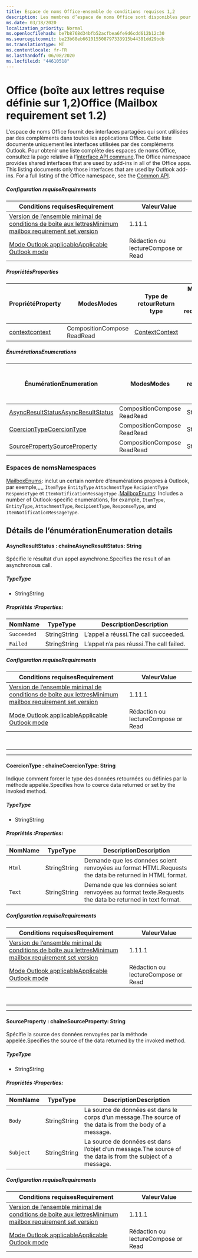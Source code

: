 ```yaml
---
title: Espace de noms Office-ensemble de conditions requises 1,2
description: Les membres d’espace de noms Office sont disponibles pour les compléments Outlook à l’aide de l’API de boîte aux lettres Set 1,2.
ms.date: 03/18/2020
localization_priority: Normal
ms.openlocfilehash: be7b8768d34bfb52acfbea6fe9d6cdd612b12c30
ms.sourcegitcommit: be23b68eb661015508797333915b44381dd29bdb
ms.translationtype: MT
ms.contentlocale: fr-FR
ms.lasthandoff: 06/08/2020
ms.locfileid: "44610518"
---
```

# <a name="office-mailbox-requirement-set-12"></a><span data-ttu-id="ca5e3-103">Office (boîte aux lettres requise définie sur 1,2)</span><span class="sxs-lookup"><span data-stu-id="ca5e3-103">Office (Mailbox requirement set 1.2)</span></span>

<span data-ttu-id="ca5e3-p101">L’espace de noms Office fournit des interfaces partagées qui sont utilisées par des compléments dans toutes les applications Office. Cette liste documente uniquement les interfaces utilisées par des compléments Outlook. Pour obtenir une liste complète des espaces de noms Office, consultez la page relative à l’[interface API commune](/javascript/api/office).</span><span class="sxs-lookup"><span data-stu-id="ca5e3-p101">The Office namespace provides shared interfaces that are used by add-ins in all of the Office apps. This listing documents only those interfaces that are used by Outlook add-ins. For a full listing of the Office namespace, see the [Common API](/javascript/api/office).</span></span>

##### <a name="requirements"></a><span data-ttu-id="ca5e3-106">Configuration requise</span><span class="sxs-lookup"><span data-stu-id="ca5e3-106">Requirements</span></span>

|<span data-ttu-id="ca5e3-107">Conditions requises</span><span class="sxs-lookup"><span data-stu-id="ca5e3-107">Requirement</span></span>| <span data-ttu-id="ca5e3-108">Valeur</span><span class="sxs-lookup"><span data-stu-id="ca5e3-108">Value</span></span>|
|---|---|
|[<span data-ttu-id="ca5e3-109">Version de l’ensemble minimal de conditions de boîte aux lettres</span><span class="sxs-lookup"><span data-stu-id="ca5e3-109">Minimum mailbox requirement set version</span></span>](../../requirement-sets/outlook-api-requirement-sets.md)| <span data-ttu-id="ca5e3-110">1.1</span><span class="sxs-lookup"><span data-stu-id="ca5e3-110">1.1</span></span>|
|[<span data-ttu-id="ca5e3-111">Mode Outlook applicable</span><span class="sxs-lookup"><span data-stu-id="ca5e3-111">Applicable Outlook mode</span></span>](../../../outlook/outlook-add-ins-overview.md#extension-points)| <span data-ttu-id="ca5e3-112">Rédaction ou lecture</span><span class="sxs-lookup"><span data-stu-id="ca5e3-112">Compose or Read</span></span>|

##### <a name="properties"></a><span data-ttu-id="ca5e3-113">Propriétés</span><span class="sxs-lookup"><span data-stu-id="ca5e3-113">Properties</span></span>

| <span data-ttu-id="ca5e3-114">Propriété</span><span class="sxs-lookup"><span data-stu-id="ca5e3-114">Property</span></span> | <span data-ttu-id="ca5e3-115">Modes</span><span class="sxs-lookup"><span data-stu-id="ca5e3-115">Modes</span></span> | <span data-ttu-id="ca5e3-116">Type de retour</span><span class="sxs-lookup"><span data-stu-id="ca5e3-116">Return type</span></span> | <span data-ttu-id="ca5e3-117">Minimale</span><span class="sxs-lookup"><span data-stu-id="ca5e3-117">Minimum</span></span><br><span data-ttu-id="ca5e3-118">ensemble de conditions requises</span><span class="sxs-lookup"><span data-stu-id="ca5e3-118">requirement set</span></span> |
|---|---|---|:---:|
| [<span data-ttu-id="ca5e3-119">context</span><span class="sxs-lookup"><span data-stu-id="ca5e3-119">context</span></span>](office.context.md) | <span data-ttu-id="ca5e3-120">Composition</span><span class="sxs-lookup"><span data-stu-id="ca5e3-120">Compose</span></span><br><span data-ttu-id="ca5e3-121">Read</span><span class="sxs-lookup"><span data-stu-id="ca5e3-121">Read</span></span> | [<span data-ttu-id="ca5e3-122">Context</span><span class="sxs-lookup"><span data-stu-id="ca5e3-122">Context</span></span>](/javascript/api/office/office.context?view=outlook-js-1.2) | [<span data-ttu-id="ca5e3-123">1.1</span><span class="sxs-lookup"><span data-stu-id="ca5e3-123">1.1</span></span>](../requirement-set-1.1/outlook-requirement-set-1.1.md) |

##### <a name="enumerations"></a><span data-ttu-id="ca5e3-124">Énumérations</span><span class="sxs-lookup"><span data-stu-id="ca5e3-124">Enumerations</span></span>

| <span data-ttu-id="ca5e3-125">Énumération</span><span class="sxs-lookup"><span data-stu-id="ca5e3-125">Enumeration</span></span> | <span data-ttu-id="ca5e3-126">Modes</span><span class="sxs-lookup"><span data-stu-id="ca5e3-126">Modes</span></span> | <span data-ttu-id="ca5e3-127">Type de retour</span><span class="sxs-lookup"><span data-stu-id="ca5e3-127">Return type</span></span> | <span data-ttu-id="ca5e3-128">Minimale</span><span class="sxs-lookup"><span data-stu-id="ca5e3-128">Minimum</span></span><br><span data-ttu-id="ca5e3-129">ensemble de conditions requises</span><span class="sxs-lookup"><span data-stu-id="ca5e3-129">requirement set</span></span> |
|---|---|---|:---:|
| [<span data-ttu-id="ca5e3-130">AsyncResultStatus</span><span class="sxs-lookup"><span data-stu-id="ca5e3-130">AsyncResultStatus</span></span>](#asyncresultstatus-string) | <span data-ttu-id="ca5e3-131">Composition</span><span class="sxs-lookup"><span data-stu-id="ca5e3-131">Compose</span></span><br><span data-ttu-id="ca5e3-132">Read</span><span class="sxs-lookup"><span data-stu-id="ca5e3-132">Read</span></span> | <span data-ttu-id="ca5e3-133">String</span><span class="sxs-lookup"><span data-stu-id="ca5e3-133">String</span></span> | [<span data-ttu-id="ca5e3-134">1.1</span><span class="sxs-lookup"><span data-stu-id="ca5e3-134">1.1</span></span>](../requirement-set-1.1/outlook-requirement-set-1.1.md) |
| [<span data-ttu-id="ca5e3-135">CoercionType</span><span class="sxs-lookup"><span data-stu-id="ca5e3-135">CoercionType</span></span>](#coerciontype-string) | <span data-ttu-id="ca5e3-136">Composition</span><span class="sxs-lookup"><span data-stu-id="ca5e3-136">Compose</span></span><br><span data-ttu-id="ca5e3-137">Read</span><span class="sxs-lookup"><span data-stu-id="ca5e3-137">Read</span></span> | <span data-ttu-id="ca5e3-138">String</span><span class="sxs-lookup"><span data-stu-id="ca5e3-138">String</span></span> | [<span data-ttu-id="ca5e3-139">1.1</span><span class="sxs-lookup"><span data-stu-id="ca5e3-139">1.1</span></span>](../requirement-set-1.1/outlook-requirement-set-1.1.md) |
| [<span data-ttu-id="ca5e3-140">SourceProperty</span><span class="sxs-lookup"><span data-stu-id="ca5e3-140">SourceProperty</span></span>](#sourceproperty-string) | <span data-ttu-id="ca5e3-141">Composition</span><span class="sxs-lookup"><span data-stu-id="ca5e3-141">Compose</span></span><br><span data-ttu-id="ca5e3-142">Read</span><span class="sxs-lookup"><span data-stu-id="ca5e3-142">Read</span></span> | <span data-ttu-id="ca5e3-143">String</span><span class="sxs-lookup"><span data-stu-id="ca5e3-143">String</span></span> | [<span data-ttu-id="ca5e3-144">1.1</span><span class="sxs-lookup"><span data-stu-id="ca5e3-144">1.1</span></span>](../requirement-set-1.1/outlook-requirement-set-1.1.md) |

### <a name="namespaces"></a><span data-ttu-id="ca5e3-145">Espaces de noms</span><span class="sxs-lookup"><span data-stu-id="ca5e3-145">Namespaces</span></span>

<span data-ttu-id="ca5e3-146">[MailboxEnums](/javascript/api/outlook/office.mailboxenums.attachmentcontentformat?view=outlook-js-1.2): inclut un certain nombre d’énumérations propres à Outlook, par exemple,,,,, `ItemType` `EntityType` `AttachmentType` `RecipientType` `ResponseType` et `ItemNotificationMessageType` .</span><span class="sxs-lookup"><span data-stu-id="ca5e3-146">[MailboxEnums](/javascript/api/outlook/office.mailboxenums.attachmentcontentformat?view=outlook-js-1.2): Includes a number of Outlook-specific enumerations, for example, `ItemType`, `EntityType`, `AttachmentType`, `RecipientType`, `ResponseType`, and `ItemNotificationMessageType`.</span></span>

## <a name="enumeration-details"></a><span data-ttu-id="ca5e3-147">Détails de l’énumération</span><span class="sxs-lookup"><span data-stu-id="ca5e3-147">Enumeration details</span></span>

#### <a name="asyncresultstatus-string"></a><span data-ttu-id="ca5e3-148">AsyncResultStatus : chaîne</span><span class="sxs-lookup"><span data-stu-id="ca5e3-148">AsyncResultStatus: String</span></span>

<span data-ttu-id="ca5e3-149">Spécifie le résultat d’un appel asynchrone.</span><span class="sxs-lookup"><span data-stu-id="ca5e3-149">Specifies the result of an asynchronous call.</span></span>

##### <a name="type"></a><span data-ttu-id="ca5e3-150">Type</span><span class="sxs-lookup"><span data-stu-id="ca5e3-150">Type</span></span>

*   <span data-ttu-id="ca5e3-151">String</span><span class="sxs-lookup"><span data-stu-id="ca5e3-151">String</span></span>

##### <a name="properties"></a><span data-ttu-id="ca5e3-152">Propriétés :</span><span class="sxs-lookup"><span data-stu-id="ca5e3-152">Properties:</span></span>

|<span data-ttu-id="ca5e3-153">Nom</span><span class="sxs-lookup"><span data-stu-id="ca5e3-153">Name</span></span>| <span data-ttu-id="ca5e3-154">Type</span><span class="sxs-lookup"><span data-stu-id="ca5e3-154">Type</span></span>| <span data-ttu-id="ca5e3-155">Description</span><span class="sxs-lookup"><span data-stu-id="ca5e3-155">Description</span></span>|
|---|---|---|
|`Succeeded`| <span data-ttu-id="ca5e3-156">String</span><span class="sxs-lookup"><span data-stu-id="ca5e3-156">String</span></span>|<span data-ttu-id="ca5e3-157">L’appel a réussi.</span><span class="sxs-lookup"><span data-stu-id="ca5e3-157">The call succeeded.</span></span>|
|`Failed`| <span data-ttu-id="ca5e3-158">String</span><span class="sxs-lookup"><span data-stu-id="ca5e3-158">String</span></span>|<span data-ttu-id="ca5e3-159">L’appel n’a pas réussi.</span><span class="sxs-lookup"><span data-stu-id="ca5e3-159">The call failed.</span></span>|

##### <a name="requirements"></a><span data-ttu-id="ca5e3-160">Configuration requise</span><span class="sxs-lookup"><span data-stu-id="ca5e3-160">Requirements</span></span>

|<span data-ttu-id="ca5e3-161">Conditions requises</span><span class="sxs-lookup"><span data-stu-id="ca5e3-161">Requirement</span></span>| <span data-ttu-id="ca5e3-162">Valeur</span><span class="sxs-lookup"><span data-stu-id="ca5e3-162">Value</span></span>|
|---|---|
|[<span data-ttu-id="ca5e3-163">Version de l’ensemble minimal de conditions de boîte aux lettres</span><span class="sxs-lookup"><span data-stu-id="ca5e3-163">Minimum mailbox requirement set version</span></span>](../../requirement-sets/outlook-api-requirement-sets.md)| <span data-ttu-id="ca5e3-164">1.1</span><span class="sxs-lookup"><span data-stu-id="ca5e3-164">1.1</span></span>|
|[<span data-ttu-id="ca5e3-165">Mode Outlook applicable</span><span class="sxs-lookup"><span data-stu-id="ca5e3-165">Applicable Outlook mode</span></span>](../../../outlook/outlook-add-ins-overview.md#extension-points)| <span data-ttu-id="ca5e3-166">Rédaction ou lecture</span><span class="sxs-lookup"><span data-stu-id="ca5e3-166">Compose or Read</span></span>|

<br>

---
---

#### <a name="coerciontype-string"></a><span data-ttu-id="ca5e3-167">CoercionType : chaîne</span><span class="sxs-lookup"><span data-stu-id="ca5e3-167">CoercionType: String</span></span>

<span data-ttu-id="ca5e3-168">Indique comment forcer le type des données retournées ou définies par la méthode appelée.</span><span class="sxs-lookup"><span data-stu-id="ca5e3-168">Specifies how to coerce data returned or set by the invoked method.</span></span>

##### <a name="type"></a><span data-ttu-id="ca5e3-169">Type</span><span class="sxs-lookup"><span data-stu-id="ca5e3-169">Type</span></span>

*   <span data-ttu-id="ca5e3-170">String</span><span class="sxs-lookup"><span data-stu-id="ca5e3-170">String</span></span>

##### <a name="properties"></a><span data-ttu-id="ca5e3-171">Propriétés :</span><span class="sxs-lookup"><span data-stu-id="ca5e3-171">Properties:</span></span>

|<span data-ttu-id="ca5e3-172">Nom</span><span class="sxs-lookup"><span data-stu-id="ca5e3-172">Name</span></span>| <span data-ttu-id="ca5e3-173">Type</span><span class="sxs-lookup"><span data-stu-id="ca5e3-173">Type</span></span>| <span data-ttu-id="ca5e3-174">Description</span><span class="sxs-lookup"><span data-stu-id="ca5e3-174">Description</span></span>|
|---|---|---|
|`Html`| <span data-ttu-id="ca5e3-175">String</span><span class="sxs-lookup"><span data-stu-id="ca5e3-175">String</span></span>|<span data-ttu-id="ca5e3-176">Demande que les données soient renvoyées au format HTML.</span><span class="sxs-lookup"><span data-stu-id="ca5e3-176">Requests the data be returned in HTML format.</span></span>|
|`Text`| <span data-ttu-id="ca5e3-177">String</span><span class="sxs-lookup"><span data-stu-id="ca5e3-177">String</span></span>|<span data-ttu-id="ca5e3-178">Demande que les données soient renvoyées au format texte.</span><span class="sxs-lookup"><span data-stu-id="ca5e3-178">Requests the data be returned in text format.</span></span>|

##### <a name="requirements"></a><span data-ttu-id="ca5e3-179">Configuration requise</span><span class="sxs-lookup"><span data-stu-id="ca5e3-179">Requirements</span></span>

|<span data-ttu-id="ca5e3-180">Conditions requises</span><span class="sxs-lookup"><span data-stu-id="ca5e3-180">Requirement</span></span>| <span data-ttu-id="ca5e3-181">Valeur</span><span class="sxs-lookup"><span data-stu-id="ca5e3-181">Value</span></span>|
|---|---|
|[<span data-ttu-id="ca5e3-182">Version de l’ensemble minimal de conditions de boîte aux lettres</span><span class="sxs-lookup"><span data-stu-id="ca5e3-182">Minimum mailbox requirement set version</span></span>](../../requirement-sets/outlook-api-requirement-sets.md)| <span data-ttu-id="ca5e3-183">1.1</span><span class="sxs-lookup"><span data-stu-id="ca5e3-183">1.1</span></span>|
|[<span data-ttu-id="ca5e3-184">Mode Outlook applicable</span><span class="sxs-lookup"><span data-stu-id="ca5e3-184">Applicable Outlook mode</span></span>](../../../outlook/outlook-add-ins-overview.md#extension-points)| <span data-ttu-id="ca5e3-185">Rédaction ou lecture</span><span class="sxs-lookup"><span data-stu-id="ca5e3-185">Compose or Read</span></span>|

<br>

---
---

#### <a name="sourceproperty-string"></a><span data-ttu-id="ca5e3-186">SourceProperty : chaîne</span><span class="sxs-lookup"><span data-stu-id="ca5e3-186">SourceProperty: String</span></span>

<span data-ttu-id="ca5e3-187">Spécifie la source des données renvoyées par la méthode appelée.</span><span class="sxs-lookup"><span data-stu-id="ca5e3-187">Specifies the source of the data returned by the invoked method.</span></span>

##### <a name="type"></a><span data-ttu-id="ca5e3-188">Type</span><span class="sxs-lookup"><span data-stu-id="ca5e3-188">Type</span></span>

*   <span data-ttu-id="ca5e3-189">String</span><span class="sxs-lookup"><span data-stu-id="ca5e3-189">String</span></span>

##### <a name="properties"></a><span data-ttu-id="ca5e3-190">Propriétés :</span><span class="sxs-lookup"><span data-stu-id="ca5e3-190">Properties:</span></span>

|<span data-ttu-id="ca5e3-191">Nom</span><span class="sxs-lookup"><span data-stu-id="ca5e3-191">Name</span></span>| <span data-ttu-id="ca5e3-192">Type</span><span class="sxs-lookup"><span data-stu-id="ca5e3-192">Type</span></span>| <span data-ttu-id="ca5e3-193">Description</span><span class="sxs-lookup"><span data-stu-id="ca5e3-193">Description</span></span>|
|---|---|---|
|`Body`| <span data-ttu-id="ca5e3-194">String</span><span class="sxs-lookup"><span data-stu-id="ca5e3-194">String</span></span>|<span data-ttu-id="ca5e3-195">La source de données est dans le corps d’un message.</span><span class="sxs-lookup"><span data-stu-id="ca5e3-195">The source of the data is from the body of a message.</span></span>|
|`Subject`| <span data-ttu-id="ca5e3-196">String</span><span class="sxs-lookup"><span data-stu-id="ca5e3-196">String</span></span>|<span data-ttu-id="ca5e3-197">La source de données est dans l’objet d’un message.</span><span class="sxs-lookup"><span data-stu-id="ca5e3-197">The source of the data is from the subject of a message.</span></span>|

##### <a name="requirements"></a><span data-ttu-id="ca5e3-198">Configuration requise</span><span class="sxs-lookup"><span data-stu-id="ca5e3-198">Requirements</span></span>

|<span data-ttu-id="ca5e3-199">Conditions requises</span><span class="sxs-lookup"><span data-stu-id="ca5e3-199">Requirement</span></span>| <span data-ttu-id="ca5e3-200">Valeur</span><span class="sxs-lookup"><span data-stu-id="ca5e3-200">Value</span></span>|
|---|---|
|[<span data-ttu-id="ca5e3-201">Version de l’ensemble minimal de conditions de boîte aux lettres</span><span class="sxs-lookup"><span data-stu-id="ca5e3-201">Minimum mailbox requirement set version</span></span>](../../requirement-sets/outlook-api-requirement-sets.md)| <span data-ttu-id="ca5e3-202">1.1</span><span class="sxs-lookup"><span data-stu-id="ca5e3-202">1.1</span></span>|
|[<span data-ttu-id="ca5e3-203">Mode Outlook applicable</span><span class="sxs-lookup"><span data-stu-id="ca5e3-203">Applicable Outlook mode</span></span>](../../../outlook/outlook-add-ins-overview.md#extension-points)| <span data-ttu-id="ca5e3-204">Rédaction ou lecture</span><span class="sxs-lookup"><span data-stu-id="ca5e3-204">Compose or Read</span></span>|
